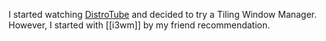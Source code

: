 I started watching [DistroTube](https://www.youtube.com/c/DistroTube) and decided to try a Tiling Window Manager. However, I started with [[i3wm]]  by my friend recommendation.
